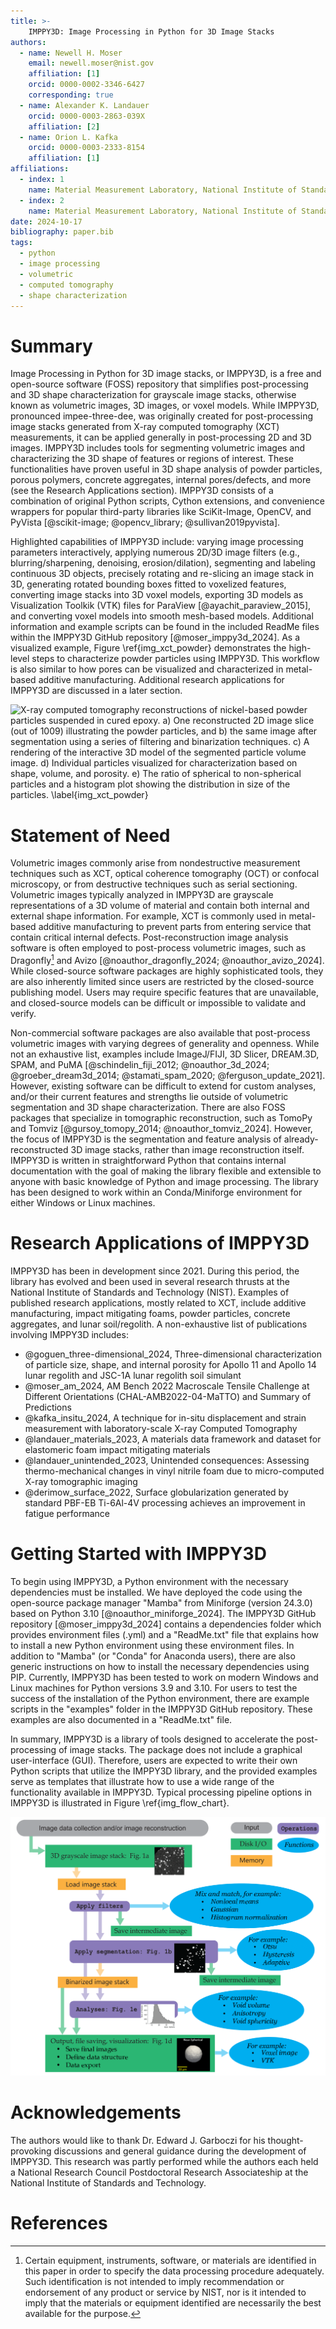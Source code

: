```yaml
---
title: >-
    IMPPY3D: Image Processing in Python for 3D Image Stacks
authors:
  - name: Newell H. Moser
    email: newell.moser@nist.gov
    affiliation: [1]
    orcid: 0000-0002-3346-6427
    corresponding: true
  - name: Alexander K. Landauer
    orcid: 0000-0003-2863-039X
    affiliation: [2]
  - name: Orion L. Kafka
    orcid: 0000-0003-2333-8154
    affiliation: [1]
affiliations:
  - index: 1
    name: Material Measurement Laboratory, National Institute of Standards and Technology, 325 Broadway, Boulder, CO, 80305, USA
  - index: 2
    name: Material Measurement Laboratory, National Institute of Standards and Technology, 100 Bureau Drive, Gaithersburg, 20899, MD, USA
date: 2024-10-17
bibliography: paper.bib
tags:
  - python
  - image processing
  - volumetric
  - computed tomography
  - shape characterization
---
```



# Summary

Image Processing in Python for 3D image stacks, or IMPPY3D, is a free and open-source software (FOSS) repository that simplifies post-processing and 3D shape characterization for grayscale image stacks, otherwise known as volumetric images, 3D images, or voxel models. While IMPPY3D, pronounced impee-three-dee, was originally created for post-processing image stacks generated from X-ray computed tomography (XCT) measurements, it can be applied generally in post-processing 2D and 3D images. IMPPY3D includes tools for segmenting volumetric images and characterizing the 3D shape of features or regions of interest. These functionalities have proven useful in 3D shape analysis of powder particles, porous polymers, concrete aggregates, internal pores/defects, and more (see the Research Applications section). IMPPY3D consists of a combination of original Python scripts, Cython extensions, and convenience wrappers for popular third-party libraries like SciKit-Image, OpenCV, and PyVista [@scikit-image; @opencv_library; @sullivan2019pyvista].

Highlighted capabilities of IMPPY3D include: varying image processing parameters interactively, applying numerous 2D/3D image filters (e.g., blurring/sharpening, denoising, erosion/dilation), segmenting and labeling continuous 3D objects, precisely rotating and re-slicing an image stack in 3D, generating rotated bounding boxes fitted to voxelized features, converting image stacks into 3D voxel models, exporting 3D models as Visualization Toolkik (VTK) files for ParaView [@ayachit_paraview_2015], and converting voxel models into smooth mesh-based models. Additional information and example scripts can be found in the included ReadMe files within the IMPPY3D GitHub repository [@moser_imppy3d_2024]. As a visualized example, Figure \ref{img_xct_powder} demonstrates the high-level steps to characterize powder particles using IMPPY3D. This workflow is also similar to how pores can be visualized and characterized in metal-based additive manufacturing. Additional research applications for IMPPY3D are discussed in a later section.

![X-ray computed tomography reconstructions of nickel-based powder particles suspended in cured epoxy. a) One reconstructed 2D image slice (out of 1009) illustrating the powder particles, and b) the same image after segmentation using a series of filtering and binarization techniques. c) A rendering of the interactive 3D model of the segmented particle volume image. d) Individual particles visualized for characterization based on shape, volume, and porosity. e) The ratio of spherical to non-spherical particles and a histogram plot showing the distribution in size of the particles. \label{img_xct_powder}](./joss_fig1_powder_segmentation_500dpi_v1.png)


# Statement of Need

Volumetric images commonly arise from nondestructive measurement techniques such as XCT, optical coherence tomography (OCT) or confocal microscopy, or from destructive techniques such as serial sectioning. Volumetric images typically analyzed in IMPPY3D are grayscale representations of a 3D volume of material and contain both internal and external shape information. For example, XCT is commonly used in metal-based additive manufacturing to prevent parts from entering service that contain critical internal defects. Post-reconstruction image analysis software is often employed to post-process volumetric images, such as Dragonfly[^1] and Avizo [@noauthor_dragonfly_2024; @noauthor_avizo_2024]. While closed-source software packages are highly sophisticated tools, they are also inherently limited since users are restricted by the closed-source publishing model. Users may require specific features that are unavailable, and closed-source models can be difficult or impossible to validate and verify. 

Non-commercial software packages are also available that post-process volumetric images with varying degrees of generality and openness. While not an exhaustive list, examples include ImageJ/FIJI, 3D Slicer, DREAM.3D, SPAM, and PuMA [@schindelin_fiji_2012; @noauthor_3d_2024; @groeber_dream3d_2014; @stamati_spam_2020; @ferguson_update_2021]. However, existing software can be difficult to extend for custom analyses, and/or their current features and strengths lie outside of volumetric segmentation and 3D shape characterization. There are also FOSS packages that specialize in tomographic reconstruction, such as TomoPy and Tomviz [@gursoy_tomopy_2014; @noauthor_tomviz_2024]. However, the focus of IMPPY3D is the segmentation and feature analysis of already-reconstructed 3D image stacks, rather than image reconstruction itself. IMPPY3D is written in straightforward Python that contains internal documentation with the goal of making the library flexible and extensible to anyone with basic knowledge of Python and image processing. The library has been designed to work within an Conda/Miniforge environment for either Windows or Linux machines.  

[^1]: Certain equipment, instruments, software, or materials are identified in this paper in order to specify the data processing procedure adequately. Such identification is not intended to imply recommendation or endorsement of any product or service by NIST, nor is it intended to imply that the materials or equipment identified are necessarily the best available for the purpose.

# Research Applications of IMPPY3D

IMPPY3D has been in development since 2021. During this period, the library has evolved and been used in several research thrusts at the National Institute of Standards and Technology (NIST). Examples of published research applications, mostly related to XCT, include additive manufacturing, impact mitigating foams, powder particles, concrete aggregates, and lunar soil/regolith. A non-exhaustive list of publications involving IMPPY3D includes:

- @goguen_three-dimensional_2024, Three-dimensional characterization of particle size, shape, and internal porosity for Apollo 11 and Apollo 14 lunar regolith and JSC-1A lunar regolith soil simulant
- @moser_am_2024, AM Bench 2022 Macroscale Tensile Challenge at Different Orientations (CHAL-AMB2022-04-MaTTO) and Summary of Predictions
- @kafka_insitu_2024, A technique for in-situ displacement and strain measurement with laboratory-scale X-ray Computed Tomography
- @landauer_materials_2023, A materials data framework and dataset for elastomeric foam impact mitigating materials
- @landauer_unintended_2023, Unintended consequences: Assessing thermo-mechanical changes in vinyl nitrile foam due to micro-computed X-ray tomographic imaging
- @derimow_surface_2022, Surface globularization generated by standard PBF-EB Ti-6Al-4V processing achieves an improvement in fatigue performance


# Getting Started with IMPPY3D

To begin using IMPPY3D, a Python environment with the necessary dependencies must be installed. We have deployed the code using the open-source package manager "Mamba" from Miniforge (version 24.3.0) based on Python 3.10 [@noauthor_miniforge_2024]. The IMPPY3D GitHub repository [@moser_imppy3d_2024] contains a dependencies folder which provides environment files (.yml) and a "ReadMe.txt" file that explains how to install a new Python environment using these environment files. In addition to "Mamba" (or "Conda" for Anaconda users), there are also generic instructions on how to install the necessary dependencies using PIP. Currently, IMPPY3D has been tested to work on modern Windows and Linux machines for Python versions 3.9 and 3.10. For users to test the success of the installation of the Python environment, there are example scripts in the "examples" folder in the IMPPY3D GitHub repository. These examples are also documented in a "ReadMe.txt" file. 

In summary, IMPPY3D is a library of tools designed to accelerate the post-processing of image stacks. The package does not include a graphical user-interface (GUI). Therefore, users are expected to write their own Python scripts that utilize the IMPPY3D library, and the provided examples serve as templates that illustrate how to use a wide range of the functionality available in IMPPY3D. Typical processing pipeline options in IMPPY3D is illustrated in Figure \ref{img_flow_chart}.

![A high-level processing pipeline diagram illustrating typical steps and options available in IMPPY3D for 3D image stacks. \label{img_flow_chart}](./joss_fig2_workflow_500dpi_v4.png)


# Acknowledgements

The authors would like to thank Dr. Edward J. Garboczi for his
thought-provoking discussions and general guidance during the development of
IMPPY3D. This research was partly performed while the authors each held a
National Research Council Postdoctoral Research Associateship at the National
Institute of Standards and Technology.


# References